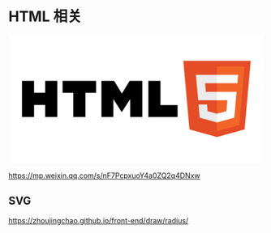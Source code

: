 # HTML 相关

![](/images/html.webp)

https://mp.weixin.qq.com/s/nF7PcpxuoY4a0ZQ2q4DNxw

## SVG

https://zhoujingchao.github.io/front-end/draw/radius/
